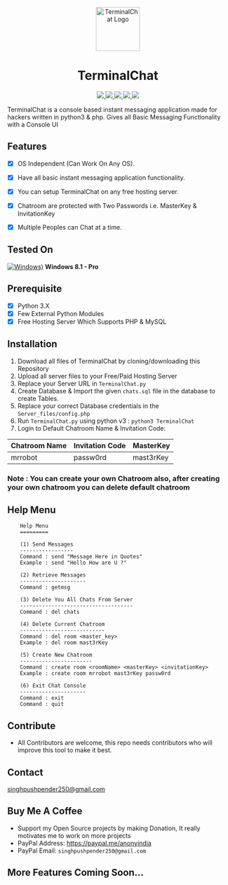 <p align="center">
  <img src="https://github.com/Technowlogy-Pushpender/TerminalChat/blob/master/TerminalChat-logo.png" alt="TerminalChat Logo" width=100 height=100/>
</p>

<h1 align="center">TerminalChat</h1>
<p align="center">
    <a href="https://python.org">
    <img src="https://img.shields.io/badge/Python-3.7-green.svg">
  </a>
  <a href="https://www.php.net">
    <img src="https://img.shields.io/badge/PHP-7.2.30-blue.svg">
  </a>
  <a href="https://github.com/Technowlogy-Pushpender/TerminalChat/blob/master/LICENSE">
    <img src="https://img.shields.io/badge/License-BSD%203-lightgrey.svg">
  </a>
  <a href="https://github.com/Technowlogy-Pushpender/TerminalChat/releases">
    <img src="https://img.shields.io/badge/Release-1.0-blue.svg">
  </a>
    <a href="https://github.com/Technowlogy-Pushpender/TerminalChat">
    <img src="https://img.shields.io/badge/Open%20Source-%E2%9D%A4-brightgreen.svg">
  </a>
</p>

TerminalChat is a console based instant messaging application made for hackers written in python3 &amp; php. Gives all Basic Messaging Functionality with a Console UI

## Features
- [x] OS Independent (Can Work On Any OS).
- [x] Have all basic instant messaging application functionality.
- [x] You can setup TerminalChat on any free hosting server.
- [x] Chatroom are protected with Two Passwords i.e. MasterKey & InvitationKey
- [x] Multiple Peoples can Chat at a time.


## Tested On

[![Windows)](https://www.google.com/s2/favicons?domain=https://www.microsoft.com/en-in/windows/)](https://www.microsoft.com/en-in/windows/) **Windows 8.1 - Pro**

## Prerequisite
- [x] Python 3.X
- [x] Few External Python Modules
- [x] Free Hosting Server Which Supports PHP & MySQL

## Installation

1. Download all files of TerminalChat by cloning/downloading this Repository
2. Upload all server files to your Free/Paid Hosting Server
3. Replace your Server URL in `TerminalChat.py`
4. Create Database & Import the given `chats.sql` file in the database to create Tables.
5. Replace your correct Database credentials in the `Server_files/config.php`
6. Run `TerminalChat.py` using python v3 : `python3 TerminalChat`
7. Login to Default Chatroom Name & Invitation Code: 

| Chatroom Name  | Invitation Code | MasterKey |
| ----------  | --------- | ----------- |
| mrrobot     | passw0rd | mast3rKey |

### Note : You can create your own Chatroom also, after creating your own chatroom you can delete default chatroom

## Help Menu

```
    Help Menu
    =========

    (1) Send Messages 
    -----------------
    Command : send "Message Here in Quotes"      
    Example : send "Hello How are U ?"
    
    (2) Retrieve Messages
    ---------------------
    Command : getmsg                           
    
    (3) Delete You All Chats From Server
    ------------------------------------  
    Command : del chats                        

    (4) Delete Current Chatroom
    ---------------------------
    Command : del room <master_key>            
    Example : del room mast3rKey

    (5) Create New Chatroom
    ----------------------- 
    Command : create room <roomName> <masterKey> <invitationKey>     
    Example : create room mrrobot mast3rKey passw0rd
       
    (6) Exit Chat Console
    ---------------------
    Command : exit
    Command : quit

```

## Contribute

* All Contributors are welcome, this repo needs contributors who will improve this tool to make it best.

## Contact

singhpushpender250@gmail.com 

## Buy Me A Coffee

* Support my Open Source projects by making Donation, It really motivates me to work on more projects
* PayPal Address: https://paypal.me/anonyindia
* PayPal Email: `singhpushpender250@gmail.com`

## More Features Coming Soon...
